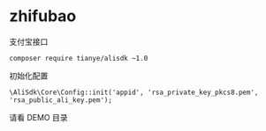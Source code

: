 # zhifubao
支付宝接口

```
composer require tianye/alisdk ~1.0

```

初始化配置
```
\AliSdk\Core\Config::init('appid', 'rsa_private_key_pkcs8.pem', 'rsa_public_ali_key.pem');
```

请看 DEMO 目录
